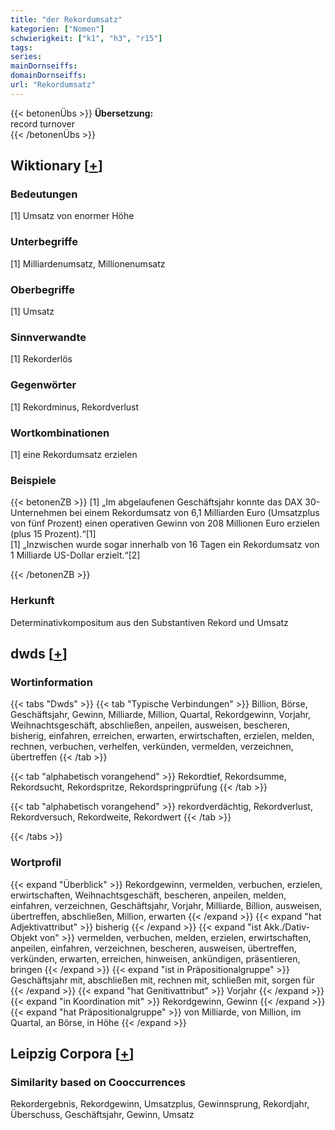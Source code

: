 ```yaml
---
title: "der Rekordumsatz"
kategorien: ["Nomen"]
schwierigkeit: ["k1", "h3", "r15"]
tags:
series:
mainDornseiffs:
domainDornseiffs:
url: "Rekordumsatz"
---
```


{{< betonenÜbs >}}
**Übersetzung:**  
record turnover  
{{< /betonenÜbs >}}

## Wiktionary [[+](https://de.wiktionary.org/wiki/Rekordumsatz)]

### Bedeutungen
[1] Umsatz von enormer Höhe  

### Unterbegriffe
[1] Milliardenumsatz, Millionenumsatz  

### Oberbegriffe
[1] Umsatz  

### Sinnverwandte
[1] Rekorderlös  

### Gegenwörter
[1] Rekordminus, Rekordverlust  

### Wortkombinationen
[1] eine Rekordumsatz erzielen  

### Beispiele
{{< betonenZB >}}
[1] „Im abgelaufenen Geschäftsjahr konnte das DAX 30-Unternehmen bei einem Rekordumsatz von 6,1 Milliarden Euro (Umsatzplus von fünf Prozent) einen operativen Gewinn von 208 Millionen Euro erzielen (plus 15 Prozent).“[1]  
[1] „Inzwischen wurde sogar innerhalb von 16 Tagen ein Rekordumsatz von 1 Milliarde US-Dollar erzielt.“[2]  

{{< /betonenZB >}}
### Herkunft
Determinativkompositum aus den Substantiven Rekord und Umsatz  



## dwds [[+](https://www.dwds.de/wb/Rekordumsatz)]

### Wortinformation
{{< tabs "Dwds" >}}
{{< tab "Typische Verbindungen" >}}
Billion, Börse, Geschäftsjahr, Gewinn, Milliarde, Million, Quartal, Rekordgewinn, Vorjahr, Weihnachtsgeschäft, abschließen, anpeilen, ausweisen, bescheren, bisherig, einfahren, erreichen, erwarten, erwirtschaften, erzielen, melden, rechnen, verbuchen, verhelfen, verkünden, vermelden, verzeichnen, übertreffen
{{< /tab >}}

{{< tab "alphabetisch vorangehend" >}}
Rekordtief, Rekordsumme, Rekordsucht, Rekordspritze, Rekordspringprüfung
{{< /tab >}}

{{< tab "alphabetisch vorangehend" >}}
rekordverdächtig, Rekordverlust, Rekordversuch, Rekordweite, Rekordwert
{{< /tab >}}

{{< /tabs >}}

### Wortprofil
{{< expand "Überblick" >}} Rekordgewinn, vermelden, verbuchen, erzielen, erwirtschaften, Weihnachtsgeschäft, bescheren, anpeilen, melden, einfahren, verzeichnen, Geschäftsjahr, Vorjahr, Milliarde, Billion, ausweisen, übertreffen, abschließen, Million, erwarten {{< /expand >}}
{{< expand "hat Adjektivattribut" >}} bisherig {{< /expand >}}
{{< expand "ist Akk./Dativ-Objekt von" >}} vermelden, verbuchen, melden, erzielen, erwirtschaften, anpeilen, einfahren, verzeichnen, bescheren, ausweisen, übertreffen, verkünden, erwarten, erreichen, hinweisen, ankündigen, präsentieren, bringen {{< /expand >}}
{{< expand "ist in Präpositionalgruppe" >}} Geschäftsjahr mit, abschließen mit, rechnen mit, schließen mit, sorgen für {{< /expand >}}
{{< expand "hat Genitivattribut" >}} Vorjahr {{< /expand >}}
{{< expand "in Koordination mit" >}} Rekordgewinn, Gewinn {{< /expand >}}
{{< expand "hat Präpositionalgruppe" >}} von Milliarde, von Million, im Quartal, an Börse, in Höhe {{< /expand >}}

## Leipzig Corpora [[+](https://corpora.uni-leipzig.de/en/res?word=Rekordumsatz&corpusId=deu_newscrawl-public_2018)]


### Similarity based on Cooccurrences
Rekordergebnis, Rekordgewinn, Umsatzplus, Gewinnsprung, Rekordjahr, Überschuss, Geschäftsjahr, Gewinn, Umsatz

